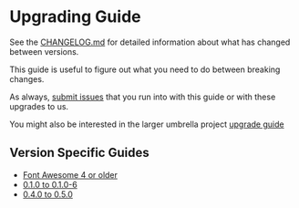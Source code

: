 # Upgrading Guide

See the [CHANGELOG.md](CHANGELOG.md) for detailed information about what has changed between versions.

This guide is useful to figure out what you need to do between breaking changes.

As always, [submit issues](https://github.com/FortAwesome/angular-fontawesome/issues/new) that you run into with this guide or with these upgrades to us.

You might also be interested in the larger umbrella project [upgrade guide](https://github.com/FortAwesome/Font-Awesome/blob/master/UPGRADING.md)


## Version Specific Guides
* [Font Awesome 4 or older](docs/upgrading/v4.md)
* [0.1.0 to 0.1.0-6](docs/upgrading/0.1.0-0.1.0-6.md)
* [0.4.0 to 0.5.0](docs/upgrading/0.4.0-0.5.0.md)
